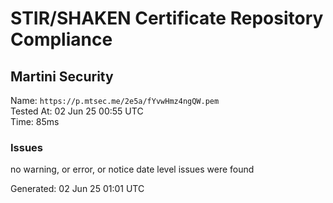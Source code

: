 # STIR/SHAKEN Certificate Repository Compliance

## Martini Security

Name: `https://p.mtsec.me/2e5a/fYvwHmz4ngQW.pem`\
Tested At: 02 Jun 25 00:55 UTC\
Time: 85ms

### Issues

no warning, or error, or notice date level issues were found

Generated: 02 Jun 25 01:01 UTC